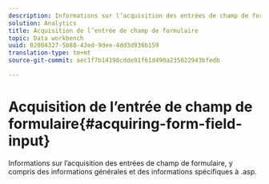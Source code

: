 ```yaml
---
description: Informations sur l’acquisition des entrées de champ de formulaire, y compris des informations générales et des informations spécifiques à .asp.
solution: Analytics
title: Acquisition de l’entrée de champ de formulaire
topic: Data workbench
uuid: 02004327-5b88-43ed-9dee-4dd3d936b159
translation-type: tm+mt
source-git-commit: aec1f7b14198cdde91f61d490a235022943bfedb

---
```



# Acquisition de l’entrée de champ de formulaire{#acquiring-form-field-input}

Informations sur l’acquisition des entrées de champ de formulaire, y compris des informations générales et des informations spécifiques à .asp.

